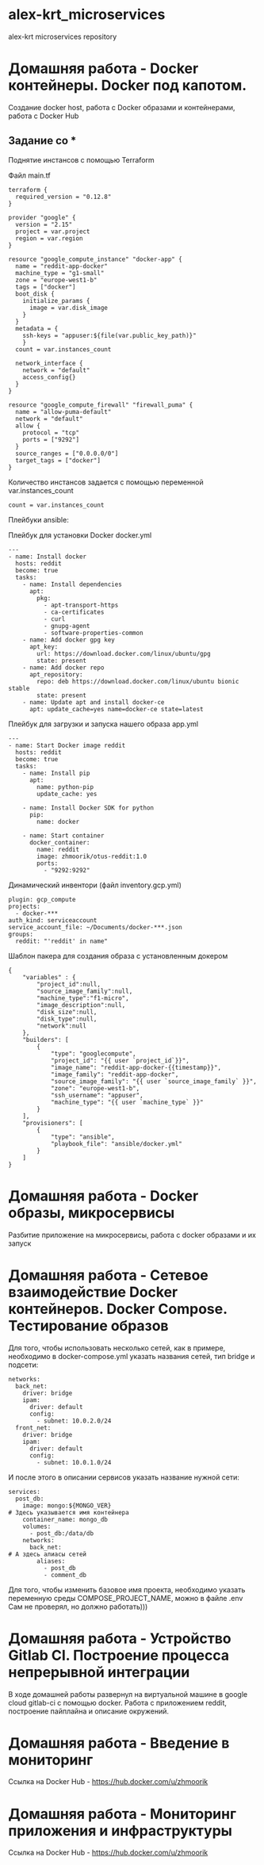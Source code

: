 # alex-krt_microservices
alex-krt microservices repository

# Домашняя работа - Docker контейнеры. Docker под капотом.

Создание docker host, работа с Docker образами и контейнерами, работа с Docker Hub

## Задание со *

Поднятие инстансов с помощью Terraform

Файл main.tf

```
terraform {
  required_version = "0.12.8"
}

provider "google" {
  version = "2.15"
  project = var.project
  region = var.region
}

resource "google_compute_instance" "docker-app" {
  name = "reddit-app-docker"
  machine_type = "g1-small"
  zone = "europe-west1-b"
  tags = ["docker"]
  boot_disk {
    initialize_params {
      image = var.disk_image
    }
  }
  metadata = {
    ssh-keys = "appuser:${file(var.public_key_path)}"
    }
  count = var.instances_count

  network_interface {
    network = "default"
    access_config{}
  }
}

resource "google_compute_firewall" "firewall_puma" {
  name = "allow-puma-default"
  network = "default"
  allow {
    protocol = "tcp"
    ports = ["9292"]
  }
  source_ranges = ["0.0.0.0/0"]
  target_tags = ["docker"]
}
```

Количество инстансов задается с помощью переменной var.instances_count

```
count = var.instances_count
```

Плейбуки ansible:

Плейбук для установки Docker docker.yml

```
---
- name: Install docker
  hosts: reddit
  become: true
  tasks:
    - name: Install dependencies
      apt:
        pkg:
          - apt-transport-https
          - ca-certificates
          - curl
          - gnupg-agent
          - software-properties-common
    - name: Add docker gpg key
      apt_key:
        url: https://download.docker.com/linux/ubuntu/gpg
        state: present
    - name: Add docker repo
      apt_repository:
        repo: deb https://download.docker.com/linux/ubuntu bionic stable
        state: present
    - name: Update apt and install docker-ce
      apt: update_cache=yes name=docker-ce state=latest
```

Плейбук для загрузки и запуска нашего образа app.yml

```
---
- name: Start Docker image reddit
  hosts: reddit
  become: true
  tasks:
    - name: Install pip
      apt:
        name: python-pip
        update_cache: yes

    - name: Install Docker SDK for python
      pip:
        name: docker

    - name: Start container
      docker_container:
        name: reddit
        image: zhmoorik/otus-reddit:1.0
        ports:
          - "9292:9292"
```
Динамический инвентори (файл inventory.gcp.yml)

```
plugin: gcp_compute
projects:
  - docker-***
auth_kind: serviceaccount
service_account_file: ~/Documents/docker-***.json
groups:
  reddit: "'reddit' in name"
```

Шаблон пакера для создания образа с установленным докером

```
{
    "variables" : {
        "project_id":null,
        "source_image_family":null,
        "machine_type":"f1-micro",
        "image_description":null,
        "disk_size":null,
        "disk_type":null,
        "network":null
    },
    "builders": [
        {
            "type": "googlecompute",
            "project_id": "{{ user `project_id`}}",
            "image_name": "reddit-app-docker-{{timestamp}}",
            "image_family": "reddit-app-docker",
            "source_image_family": "{{ user `source_image_family` }}",
            "zone": "europe-west1-b",
            "ssh_username": "appuser",
            "machine_type": "{{ user `machine_type` }}"
        }
    ],
    "provisioners": [
        {
            "type": "ansible",
            "playbook_file": "ansible/docker.yml"
        }
    ]
}
```

# Домашняя работа - Docker образы, микросервисы

Разбитие приложение на микросервисы, работа с docker образами и их запуск

# Домашняя работа - Сетевое взаимодействие Docker контейнеров. Docker Compose. Тестирование образов

Для того, чтобы использовать несколько сетей, как в примере, необходимо в docker-compose.yml указать названия сетей, тип bridge и подсети:

```
networks:
  back_net:
    driver: bridge
    ipam:
      driver: default
      config:
        - subnet: 10.0.2.0/24
  front_net:
    driver: bridge
    ipam:
      driver: default
      config:
        - subnet: 10.0.1.0/24
```

И после этого в описании сервисов указать название нужной сети:

```
services:
  post_db:
    image: mongo:${MONGO_VER}
# Здесь указывается имя контейнера
    container_name: mongo_db
    volumes:
      - post_db:/data/db
    networks:
      back_net:
# А здесь алиасы сетей
        aliases:
          - post_db
          - comment_db
```

Для того, чтобы изменить базовое имя проекта, необходимо указать переменную среды COMPOSE_PROJECT_NAME, можно в файле .env
Сам не проверял, но должно работать)))

# Домашняя работа - Устройство Gitlab CI. Построение процесса непрерывной интеграции

В ходе домашней работы развернул на виртуальной машине в google cloud gitlab-ci с помощью docker.
Работа с приложением reddit, построение пайплайна и описание окружений.

# Домашняя работа - Введение в мониторинг

Ссылка на Docker Hub - https://hub.docker.com/u/zhmoorik

# Домашняя работа - Мониторинг приложения и инфраструктуры

Ссылка на Docker Hub - https://hub.docker.com/u/zhmoorik
